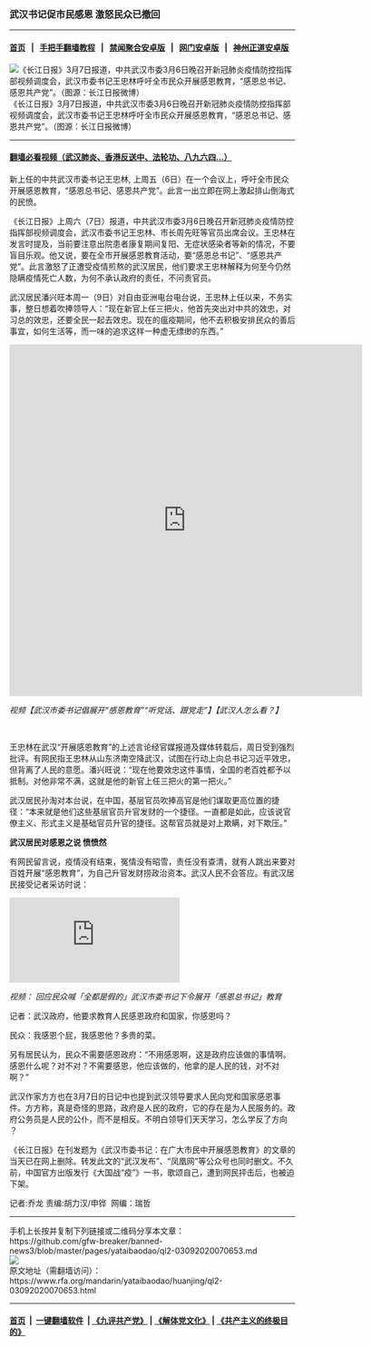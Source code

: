### 武汉书记促市民感恩    激怒民众已撤回
------------------------

#### [首页](https://github.com/gfw-breaker/banned-news3/blob/master/README.md) &nbsp;&nbsp;|&nbsp;&nbsp; [手把手翻墙教程](https://github.com/gfw-breaker/guides/wiki) &nbsp;&nbsp;|&nbsp;&nbsp; [禁闻聚合安卓版](https://github.com/gfw-breaker/bn-android) &nbsp;&nbsp;|&nbsp;&nbsp; [网门安卓版](https://github.com/oGate2/oGate) &nbsp;&nbsp;|&nbsp;&nbsp; [神州正道安卓版](https://github.com/SzzdOgate/update) 



<div id="headerimg">
 <img alt="《长江日报》3月7日报道，中共武汉市委3月6日晚召开新冠肺炎疫情防控指挥部视频调度会，武汉市委书记王忠林呼吁全市民众开展感恩教育，“感恩总书记、感恩共产党”。（图源：长江日报微博）" src="https://www.rfa.org/mandarin/yataibaodao/huanjing/ql2-03092020070653.html/phptHAZAP.jpg/@@images/dea74056-10be-40b7-ac5e-bcaa4860a055.jpeg" title="《长江日报》3月7日报道，中共武汉市委3月6日晚召开新冠肺炎疫情防控指挥部视频调度会，武汉市委书记王忠林呼吁全市民众开展感恩教育，“感恩总书记、感恩共产党”。（图源：长江日报微博）"/>
 <div id="headerimgcontents">
  <div id="headerimgcaption">
   <span>
    《长江日报》3月7日报道，中共武汉市委3月6日晚召开新冠肺炎疫情防控指挥部视频调度会，武汉市委书记王忠林呼吁全市民众开展感恩教育，“感恩总书记、感恩共产党”。（图源：长江日报微博）
   </span>
   <!-- zoomattribute -->
  </div>
  <!-- headerimgcaption -->
 </div>
 <!-- headerimagecontents -->
</div>

<hr/>


#### [翻墙必看视频（武汉肺炎、香港反送中、法轮功、八九六四...）](https://github.com/gfw-breaker/banned-news3/blob/master/pages/link3.md)

<div id="storytext">
 <div>
  <div class="slot_header">
  </div>
 </div>
 <p>
  新上任的中共武汉市委书记王忠林, 上周五（6日）在一个会议上，呼吁全市民众开展感恩教育，“感恩总书记、感恩共产党”。此言一出立即在网上激起排山倒海式的民愤。
 </p>
 <p>
  《长江日报》上周六（7日）报道，中共武汉市委3月6日晚召开新冠肺炎疫情防控指挥部视频调度会，武汉市委书记王忠林、市长周先旺等官员出席会议。王忠林在发言时提及，当前要注意出院患者康复期间复阳、无症状感染者等新的情况，不要盲目乐观。他又说，要在全市开展感恩教育活动，要“感恩总书记”、“感恩共产党”。此言激怒了正遭受疫情煎熬的武汉居民，他们要求王忠林解释为何至今仍然隐瞒疫情死亡人数，为何不承认政府的责任，不问责官员。
 </p>
 <p>
 </p>
 <p>
 </p>
 <p>
  武汉居民潘兴旺本周一（9日）对自由亚洲电台电台说，王忠林上任以来，不务实事，整日想着吹捧领导人：“现在新官上任三把火，他首先突出对中共的效忠，对习总的效忠，还要全民一起去效忠。现在的瘟疫期间，他不去积极安排民众的善后事宜，如何生活等，而一味的追求这样一种虚无缥缈的东西。”
 </p>
 <p>
 </p>
 <p>
  <iframe frameborder="0" height="620" scrolling="no" src="https://www.facebook.com/plugins/video.php?href=https%3A%2F%2Fwww.facebook.com%2FRFAChinese%2Fvideos%2F811953175978346%2F&amp;show_text=0&amp;width=622" width="622">
  </iframe>
 </p>
 <p>
  <i>
   视频【武汉市委书记倡展开“感恩教育”“听党话、跟党走”】【武汉人怎么看？】
  </i>
 </p>
 <p>
  <i>
   <br/>
  </i>
 </p>
 <p>
  王忠林在武汉“开展感恩教育”的上述言论经官媒报道及媒体转载后，周日受到强烈批评。有网民指王忠林从山东济南空降武汉，试图在行动上向总书记习近平效忠，但背离了人民的意愿。潘兴旺说：“现在他要效忠这件事情，全国的老百姓都予以抵制。对他非常不满，这就是他的新官上任三把火的第一把火。”
 </p>
 <p>
  武汉居民孙淘对本台说，在中国，基层官员吹捧高官是他们谋取更高位置的捷径：“本来就是他们这些基层官员升官发财的一个捷径。一直都是如此，应该说官僚主义、形式主义是基础官员升官的捷径。这帮官员就是对上欺瞒，对下欺压。”
 </p>
 <p>
  <b>
   武汉居民对感恩之说
  </b>
  <b>
   愤愤然
  </b>
 </p>
 <p>
  有网民留言说，疫情没有结束，冤情没有昭雪，责任没有查清，就有人跳出来要对百姓开展“感恩教育”，为自己升官发财捞政治资本。武汉人民不会答应。有武汉居民接受记者采访时说：
 </p>
 <p>
 </p>
 <p>
  <div id="story_inline_youtube">
   <div class="videoWrapper">
    <iframe allow="accelerometer; autoplay; encrypted-media; gyroscope; picture-in-picture" allowfullscreen="allowfullscreen" frameborder="0" src="https://www.youtube.com/embed/movObY3vwZs">
    </iframe>
   </div>
  </div>
 </p>
 <p>
  <i>
   视频：
   <span class="translation tlid-translation">
    <span>
     回应民众喊「全都是假的」武汉市委书记下令展开「感恩总书记」教育
    </span>
   </span>
  </i>
 </p>
 <p>
 </p>
 <p>
  记者：武汉政府，他要求教育人民感恩政府和国家，你感恩吗？
 </p>
 <p>
  民众：我感恩个屁，我感恩他？多贵的菜。
 </p>
 <p>
  另有居民认为，民众不需要感恩政府：“不用感恩啊，这是政府应该做的事情啊。感恩什么呢？对不对？不需要感恩，他应该做的，他拿的是人民的钱，对不对啊？”
 </p>
 <p>
  武汉作家方方也在3月7日的日记中也提到武汉领导要求人民向党和国家感恩事件。方方称，真是奇怪的思路，政府是人民的政府，它的存在是为人民服务的。政府公务员是人民的公仆，而不是相反。不明白领导们天天学习，怎么学反了方向 ？
 </p>
 <p>
  《长江日报》在刊发题为《武汉市委书记：在广大市民中开展感恩教育》的文章的当天已在网上删除。转发此文的“武汉发布”、“凤凰网”等公众号也同时删文。不久前，中国官方出版发行《大国战“疫”》一书，歌颂自己，遭到网民抨击后，也被迫下架。
 </p>
 <p>
 </p>
 <p>
  记者:乔龙 责编:胡力汉/申铧  网编：瑞哲
 </p>
</div>

<hr/>
手机上长按并复制下列链接或二维码分享本文章：<br/>
https://github.com/gfw-breaker/banned-news3/blob/master/pages/yataibaodao/ql2-03092020070653.md <br/>
<a href='https://github.com/gfw-breaker/banned-news3/blob/master/pages/yataibaodao/ql2-03092020070653.md'><img src='https://github.com/gfw-breaker/banned-news3/blob/master/pages/yataibaodao/ql2-03092020070653.md.png'/></a> <br/>
原文地址（需翻墙访问）：https://www.rfa.org/mandarin/yataibaodao/huanjing/ql2-03092020070653.html


------------------------
#### [首页](https://github.com/gfw-breaker/banned-news3/blob/master/README.md) &nbsp;|&nbsp; [一键翻墙软件](https://github.com/gfw-breaker/nogfw/blob/master/README.md) &nbsp;| [《九评共产党》](https://github.com/gfw-breaker/9ping.md/blob/master/README.md#九评之一评共产党是什么) | [《解体党文化》](https://github.com/gfw-breaker/jtdwh.md/blob/master/README.md) | [《共产主义的终极目的》](https://github.com/gfw-breaker/gczydzjmd.md/blob/master/README.md)


<img src='http://gfw-breaker.win/banned-news3/pages/yataibaodao/ql2-03092020070653.md' width='0px' height='0px'/>
